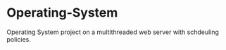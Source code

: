 Operating-System
================

Operating System project on a multithreaded web server with schdeuling policies.